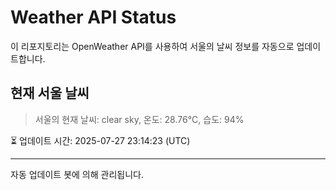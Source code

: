 
# Weather API Status

이 리포지토리는 OpenWeather API를 사용하여 서울의 날씨 정보를 자동으로 업데이트합니다.

## 현재 서울 날씨
> 서울의 현재 날씨: clear sky, 온도: 28.76°C, 습도: 94%

⏳ 업데이트 시간: 2025-07-27 23:14:23 (UTC)

---
자동 업데이트 봇에 의해 관리됩니다.
